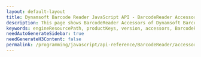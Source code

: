 ```yaml
---
layout: default-layout
title: Dynamsoft Barcode Reader JavaScript API - BarcodeReader Accessors
description: This page shows BarcodeReader Accessors of Dynamsoft Barcode Reader JavaScript SDK.
keywords: engineResourcePath, productKeys, version, accessors, BarcodeReader, api reference, javascript, js
needAutoGenerateSidebar: true
needGenerateH3Content: false
permalink: /programming/javascript/api-reference/BarcodeReader/accessors.html
---
```

<!-- This page is only here for doc logic, keep it blank-->
